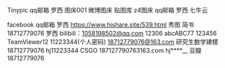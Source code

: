 Tinypic qq邮箱  罗西
图床001 
微博图床
贴图库
z4图床  qq邮箱  罗西
七牛云

facebook qq邮箱  罗西
https://www.hishare.site/539.html
秀图
简书 18712779076 罗西
bilibili：1058198502@qq.com 
12306  abcABC77   123456
TeamViewer12 11223344(个人密码)  18712779076@163.com
研究生数学建模  18712779076	hj11223344
CSGO 187127790763163.com hj****__ 
豆瓣 18712779076
